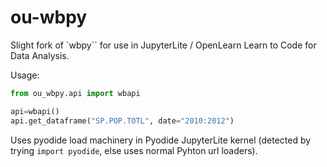 # ou-wbpy

Slight fork of `wbpy`` for use in JupyterLite / OpenLearn Learn to Code for Data Analysis.

Usage:

```python
from ou_wbpy.api import wbapi

api=wbapi()
api.get_dataframe("SP.POP.TOTL", date="2010:2012")

```

Uses pyodide load machinery in Pyodide JupyterLite kernel (detected by trying `import pyodide`, else uses normal Pyhton url loaders).